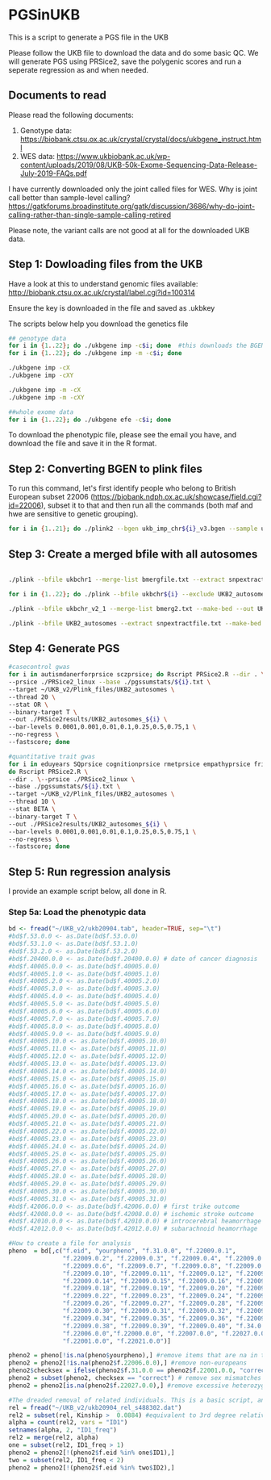 # PGSinUKB

This is a script to generate a PGS file in the UKB

Please follow the UKB file to download the data and do some basic QC. We will generate PGS using PRSice2, save the polygenic scores 
and run a seperate regression as and when needed. 


## Documents to read
Please read the following documents:

1. Genotype data: https://biobank.ctsu.ox.ac.uk/crystal/crystal/docs/ukbgene_instruct.html
2. WES data: https://www.ukbiobank.ac.uk/wp-content/uploads/2019/08/UKB-50k-Exome-Sequencing-Data-Release-July-2019-FAQs.pdf

I have currently downloaded only the joint called files for WES. Why is joint call better than sample-level calling? https://gatkforums.broadinstitute.org/gatk/discussion/3686/why-do-joint-calling-rather-than-single-sample-calling-retired

Please note, the variant calls are not good at all for the downloaded UKB data. 


## Step 1: Dowloading files from the UKB

Have a look at this to understand genomic files available: http://biobank.ctsu.ox.ac.uk/crystal/label.cgi?id=100314

Ensure the key is downloaded in the file and saved as .ukbkey

The scripts below help you download the genetics file

```bash
## genotype data
for i in {1..22}; do ./ukbgene imp -c$i; done  #this downloads the BGEN files
for i in {1..22}; do ./ukbgene imp -m -c$i; done

./ukbgene imp -cX
./ukbgene imp -cXY

./ukbgene imp -m -cX
./ukbgene imp -m -cXY

##whole exome data
for i in {1..22}; do ./ukbgene efe -c$i; done
```

To download the phenotypic file, please see the email you have, and download the file and save it in the R format. 


## Step 2: Converting BGEN to plink files

To run this command, let's first identify people who belong to British European subset 22006 (https://biobank.ndph.ox.ac.uk/showcase/field.cgi?id=22006), subset it to that and then run all the commands (both maf and hwe are sensitive to genetic grouping).

```bash
for i in {1..21}; do ./plink2 --bgen ukb_imp_chr${i}_v3.bgen --sample ukb20904_imp_chr${i}_v3_s487334.sample --keep europeansonlyfile --make-bed -out ukbchr${i} --maf 0.01 --geno 0.05 --threads 10 --hwe 0.000001 --mind 0.05; done

```


## Step 3: Create a merged bfile with all autosomes

```bash

./plink --bfile ukbchr1 --merge-list bmergfile.txt --extract snpextractfile.txt --make-bed --out UKB2_autosomes

for i in {1..22}; do ./plink --bfile ukbchr${i} --exclude UKB2_autosomes-merge.missnp --make-bed --out ukbchr_v2_${i}; done

./plink --bfile ukbchr_v2_1 --merge-list bmerg2.txt --make-bed --out UKB2_autosomes

./plink --bfile UKB2_autosomes --extract snpextractfile.txt --make-bed --out UKB2_prsicefile

```


## Step 4: Generate PGS

```bash
#casecontrol gwas
for i in autismdanerforprsice sczprsice; do Rscript PRSice2.R --dir . \
--prsice ./PRSice2_linux --base ./pgssumstats/${i}.txt \
--target ~/UKB_v2/Plink_files/UKB2_autosomes \
--thread 20 \
--stat OR \
--binary-target T \
--out ./PRSice2results/UKB2_autosomes_${i} \
--bar-levels 0.0001,0.001,0.01,0.1,0.25,0.5,0.75,1 \
--no-regress \
--fastscore; done

#quantitative trait gwas
for i in eduyears SQprsice cognitionprsice rmetprsice empathyprsice friendshipmtagprsice familymtagprsice EQ; \
do Rscript PRSice2.R \
--dir . \--prsice ./PRSice2_linux \
--base ./pgssumstats/${i}.txt \
--target ~/UKB_v2/Plink_files/UKB2_autosomes \
--thread 10 \
--stat BETA \
--binary-target T \
--out ./PRSice2results/UKB2_autosomes_${i} \
--bar-levels 0.0001,0.001,0.01,0.1,0.25,0.5,0.75,1 \
--no-regress \
--fastscore; done

```

## Step 5: Run regression analysis

I provide an example script below, all done in R. 

### Step 5a: Load the phenotypic data

```R
bd <- fread("~/UKB_v2/ukb20904.tab", header=TRUE, sep="\t")
#bd$f.53.0.0 <- as.Date(bd$f.53.0.0)
#bd$f.53.1.0 <- as.Date(bd$f.53.1.0)
#bd$f.53.2.0 <- as.Date(bd$f.53.2.0)
#bd$f.20400.0.0 <- as.Date(bd$f.20400.0.0) # date of cancer diagnosis
#bd$f.40005.0.0 <- as.Date(bd$f.40005.0.0)
#bd$f.40005.1.0 <- as.Date(bd$f.40005.1.0)
#bd$f.40005.2.0 <- as.Date(bd$f.40005.2.0)
#bd$f.40005.3.0 <- as.Date(bd$f.40005.3.0)
#bd$f.40005.4.0 <- as.Date(bd$f.40005.4.0)
#bd$f.40005.5.0 <- as.Date(bd$f.40005.5.0)
#bd$f.40005.6.0 <- as.Date(bd$f.40005.6.0)
#bd$f.40005.7.0 <- as.Date(bd$f.40005.7.0)
#bd$f.40005.8.0 <- as.Date(bd$f.40005.8.0)
#bd$f.40005.9.0 <- as.Date(bd$f.40005.9.0)
#bd$f.40005.10.0 <- as.Date(bd$f.40005.10.0)
#bd$f.40005.11.0 <- as.Date(bd$f.40005.11.0)
#bd$f.40005.12.0 <- as.Date(bd$f.40005.12.0)
#bd$f.40005.13.0 <- as.Date(bd$f.40005.13.0)
#bd$f.40005.14.0 <- as.Date(bd$f.40005.14.0)
#bd$f.40005.15.0 <- as.Date(bd$f.40005.15.0)
#bd$f.40005.16.0 <- as.Date(bd$f.40005.16.0)
#bd$f.40005.17.0 <- as.Date(bd$f.40005.17.0)
#bd$f.40005.18.0 <- as.Date(bd$f.40005.18.0)
#bd$f.40005.19.0 <- as.Date(bd$f.40005.19.0)
#bd$f.40005.20.0 <- as.Date(bd$f.40005.20.0)
#bd$f.40005.21.0 <- as.Date(bd$f.40005.21.0)
#bd$f.40005.22.0 <- as.Date(bd$f.40005.22.0)
#bd$f.40005.23.0 <- as.Date(bd$f.40005.23.0)
#bd$f.40005.24.0 <- as.Date(bd$f.40005.24.0)
#bd$f.40005.25.0 <- as.Date(bd$f.40005.25.0)
#bd$f.40005.26.0 <- as.Date(bd$f.40005.26.0)
#bd$f.40005.27.0 <- as.Date(bd$f.40005.27.0)
#bd$f.40005.28.0 <- as.Date(bd$f.40005.28.0)
#bd$f.40005.29.0 <- as.Date(bd$f.40005.29.0)
#bd$f.40005.30.0 <- as.Date(bd$f.40005.30.0)
#bd$f.40005.31.0 <- as.Date(bd$f.40005.31.0)
#bd$f.42006.0.0 <- as.Date(bd$f.42006.0.0) # first trike outcome
#bd$f.42008.0.0 <- as.Date(bd$f.42008.0.0) # ischemic stroke outcome
#bd$f.42010.0.0 <- as.Date(bd$f.42010.0.0) # introcerebral heamorrhage
#bd$f.42012.0.0 <- as.Date(bd$f.42012.0.0) # subarachnoid heamorrhage

#How to create a file for analysis
pheno  = bd[,c("f.eid", "yourpheno", "f.31.0.0", "f.22009.0.1",
               "f.22009.0.2", "f.22009.0.3", "f.22009.0.4", "f.22009.0.5",
               "f.22009.0.6", "f.22009.0.7", "f.22009.0.8", "f.22009.0.9",
               "f.22009.0.10", "f.22009.0.11", "f.22009.0.12", "f.22009.0.13",
               "f.22009.0.14", "f.22009.0.15", "f.22009.0.16", "f.22009.0.17",
               "f.22009.0.18", "f.22009.0.19", "f.22009.0.20", "f.22009.0.21",
               "f.22009.0.22", "f.22009.0.23", "f.22009.0.24", "f.22009.0.25",
               "f.22009.0.26", "f.22009.0.27", "f.22009.0.28", "f.22009.0.29",
               "f.22009.0.30", "f.22009.0.31", "f.22009.0.32", "f.22009.0.33",
               "f.22009.0.34", "f.22009.0.35", "f.22009.0.36", "f.22009.0.37",
               "f.22009.0.38", "f.22009.0.39", "f.22009.0.40", "f.34.0.0", 
               "f.22006.0.0","f.22000.0.0", "f.22007.0.0", "f.22027.0.0", 
               "f.22001.0.0", "f.22021.0.0")]

pheno2 = pheno[!is.na(pheno$yourpheno),] #remove items that are na in the pheno
pheno2 = pheno2[!is.na(pheno2$f.22006.0.0),] #remove non-europeans
pheno2$checksex = ifelse(pheno2$f.31.0.0 == pheno2$f.22001.0.0, "correct", "incorrect")
pheno2 = subset(pheno2, checksex == "correct") # remove sex mismatches
pheno2 = pheno2[is.na(pheno2$f.22027.0.0),] #remove excessive heterozygosity

#The dreaded removal of related individuals. This is a basic script, and removes more individuals than needed. 
rel = fread("~/UKB_v2/ukb20904_rel_s488302.dat")
rel2 = subset(rel, Kinship >  0.0884) #equivalent to 3rd degree relatives
alpha = count(rel2, vars = "ID1")
setnames(alpha, 2, "ID1_freq")
rel2 = merge(rel2, alpha)
one = subset(rel2, ID1_freq > 1)
pheno2 = pheno2[!(pheno2$f.eid %in% one$ID1),]
two = subset(rel2, ID1_freq < 2)
pheno2 = pheno2[!(pheno2$f.eid %in% two$ID2),]
```
